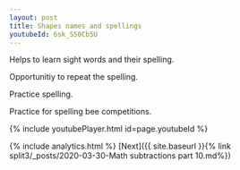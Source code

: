 ```yaml
---
layout: post
title: Shapes names and spellings
youtubeId: 6sk_S50Cb5U
---
```

 
 
Helps to learn sight words and their spelling.

Opportunitiy to repeat the spelling. 

Practice spelling. 
 
Practice for spelling bee competitions. 
 
{% include youtubePlayer.html id=page.youtubeId %}
 
 
{% include analytics.html %} 
[Next]({{ site.baseurl }}{% link  split3/_posts/2020-03-30-Math subtractions part 10.md%})
 
